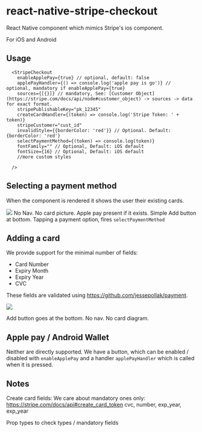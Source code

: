 # react-native-stripe-checkout

React Native component which mimics Stripe's ios component.

For iOS and Android

## Usage

```
  <StripeCheckout
    enableApplePay={true} // optional, default: false
    applePayHandler={() => console.log('apple pay is go')} // optional, mandatory if enableApplePay={true} 
    sources={[{}]} // mandatory, See: [Customer Object](https://stripe.com/docs/api/node#customer_object) -> sources -> data for exact format.
    stripePublishableKey="pk_12345"
    createCardHandler={(token) => console.log('Stripe Token: ' + token)}
    stripeCustomer="cust_id"
    invalidStyle={{borderColor: 'red'}} // Optional. Default: {borderColor: 'red'}
    selectPaymentMethod={(token) => console.log(token)}
    fontFamily="" // Optional, Default: iOS default
    fontSize={16} // Optional, Default: iOS default
    //more custom styles

  />
```

## Selecting a payment method

When the component is rendered it shows the user their existing cards.

![](https://stripe.com/img/blog/posts/ui-components-for-ios/wallet@2x.png)
No Nav. No card picture. Apple pay present if it exists. Simple Add button at bottom. Tapping a payment option, fires `selectPaymentMethod`

## Adding a card

We provide support for the minimal number of fields: 

* Card Number
* Expiry Month
* Expiry Year
* CVC

These fields are validated using https://github.com/jessepollak/payment. 

![](https://stripe.com/img/documentation/ios/stripe-ios-ui-theming.png)

Add button goes at the bottom. No nav. No card diagram.

## Apple pay / Android Wallet

Neither are directly supported. We have a button, which can be enabled / disabled with `enableApplePay` and a handler `applePayHandler` which is called when it is pressed.


## Notes

Create card fields: We care about mandatory ones only: https://stripe.com/docs/api#create_card_token cvc, number, exp_year, exp_year

Prop types to check types / mandatory fields
